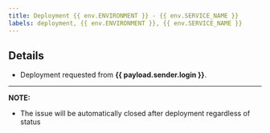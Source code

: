 ```yaml
---
title: Deployment {{ env.ENVIRONMENT }} - {{ env.SERVICE_NAME }}
labels: deployment, {{ env.ENVIRONMENT }}, {{ env.SERVICE_NAME }}
---
```


## Details

- Deployment requested from **{{ payload.sender.login }}**.

---

**NOTE:** 
- The issue will be automatically closed after deployment regardless of status
